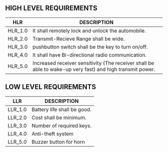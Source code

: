 ## HIGH LEVEL REQUIREMENTS
HLR     | DESCRIPTION
--------|-----------------------
HLR_1.0 |It shall remotely lock and unlock the automobile.
HLR_2.0 |Transmit-Recieve Range shall be wide.
HLR_3.0 |pushbutton switch shall be the key to turn on/off.
HLR_4.0 |It shall have Bi-directional radio communication.
HLR_5.0 |Increased receiver sensitivity (The receiver shall be able to wake-up very fast) and high transmit power.

   


## LOW LEVEL REQUIREMENTS
LLR     | DESCRIPTION
--------|-----------------------
LLR_1.0 |Battery life shall be good.
LLR_2.0 |Cost shall be minimum.
LLR_3.0 |Number of required keys.
LLR_4.0 |Anti-theft system
LLR_5.0 |Buzzer button for horn
